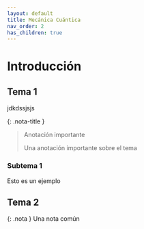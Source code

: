 ```yaml
---
layout: default
title: Mecánica Cuántica
nav_order: 2
has_children: true
---
```


# Introducción

## Tema 1
jdkdssjsjs

{: .nota-title }
> Anotación importante
>
> Una anotación importante sobre el tema

### Subtema 1
Esto es un ejemplo

## Tema 2

{: .nota }
Una nota común
